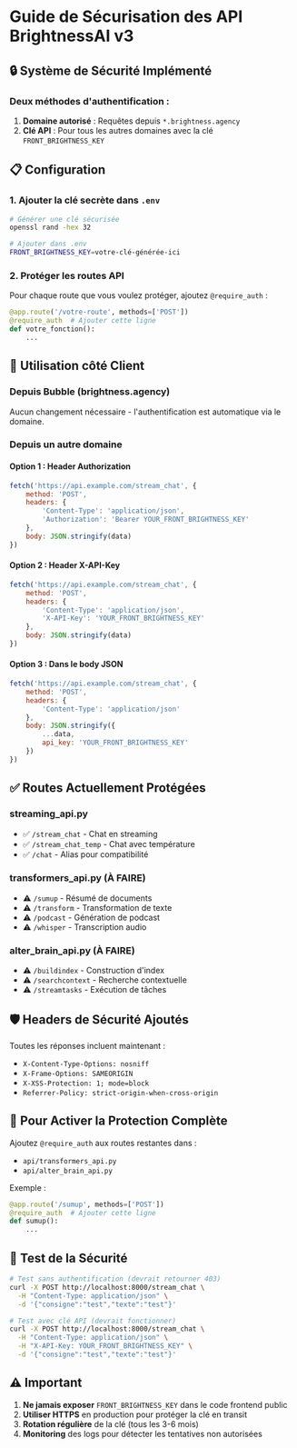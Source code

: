 # Guide de Sécurisation des API BrightnessAI v3

## 🔒 Système de Sécurité Implémenté

### Deux méthodes d'authentification :

1. **Domaine autorisé** : Requêtes depuis `*.brightness.agency`
2. **Clé API** : Pour tous les autres domaines avec la clé `FRONT_BRIGHTNESS_KEY`

## 📋 Configuration

### 1. Ajouter la clé secrète dans `.env`

```bash
# Générer une clé sécurisée
openssl rand -hex 32

# Ajouter dans .env
FRONT_BRIGHTNESS_KEY=votre-clé-générée-ici
```

### 2. Protéger les routes API

Pour chaque route que vous voulez protéger, ajoutez `@require_auth` :

```python
@app.route('/votre-route', methods=['POST'])
@require_auth  # Ajouter cette ligne
def votre_fonction():
    ...
```

## 🔧 Utilisation côté Client

### Depuis Bubble (brightness.agency)
Aucun changement nécessaire - l'authentification est automatique via le domaine.

### Depuis un autre domaine

#### Option 1 : Header Authorization
```javascript
fetch('https://api.example.com/stream_chat', {
    method: 'POST',
    headers: {
        'Content-Type': 'application/json',
        'Authorization': 'Bearer YOUR_FRONT_BRIGHTNESS_KEY'
    },
    body: JSON.stringify(data)
})
```

#### Option 2 : Header X-API-Key
```javascript
fetch('https://api.example.com/stream_chat', {
    method: 'POST',
    headers: {
        'Content-Type': 'application/json',
        'X-API-Key': 'YOUR_FRONT_BRIGHTNESS_KEY'
    },
    body: JSON.stringify(data)
})
```

#### Option 3 : Dans le body JSON
```javascript
fetch('https://api.example.com/stream_chat', {
    method: 'POST',
    headers: {
        'Content-Type': 'application/json'
    },
    body: JSON.stringify({
        ...data,
        api_key: 'YOUR_FRONT_BRIGHTNESS_KEY'
    })
})
```

## ✅ Routes Actuellement Protégées

### streaming_api.py
- ✅ `/stream_chat` - Chat en streaming
- ✅ `/stream_chat_temp` - Chat avec température
- ✅ `/chat` - Alias pour compatibilité

### transformers_api.py (À FAIRE)
- ⚠️ `/sumup` - Résumé de documents
- ⚠️ `/transform` - Transformation de texte
- ⚠️ `/podcast` - Génération de podcast
- ⚠️ `/whisper` - Transcription audio

### alter_brain_api.py (À FAIRE)
- ⚠️ `/buildindex` - Construction d'index
- ⚠️ `/searchcontext` - Recherche contextuelle
- ⚠️ `/streamtasks` - Exécution de tâches

## 🛡️ Headers de Sécurité Ajoutés

Toutes les réponses incluent maintenant :
- `X-Content-Type-Options: nosniff`
- `X-Frame-Options: SAMEORIGIN`
- `X-XSS-Protection: 1; mode=block`
- `Referrer-Policy: strict-origin-when-cross-origin`

## 📝 Pour Activer la Protection Complète

Ajoutez `@require_auth` aux routes restantes dans :
- `api/transformers_api.py`
- `api/alter_brain_api.py`

Exemple :
```python
@app.route('/sumup', methods=['POST'])
@require_auth  # Ajouter cette ligne
def sumup():
    ...
```

## 🧪 Test de la Sécurité

```bash
# Test sans authentification (devrait retourner 403)
curl -X POST http://localhost:8000/stream_chat \
  -H "Content-Type: application/json" \
  -d '{"consigne":"test","texte":"test"}'

# Test avec clé API (devrait fonctionner)
curl -X POST http://localhost:8000/stream_chat \
  -H "Content-Type: application/json" \
  -H "X-API-Key: YOUR_FRONT_BRIGHTNESS_KEY" \
  -d '{"consigne":"test","texte":"test"}'
```

## ⚠️ Important

1. **Ne jamais exposer** `FRONT_BRIGHTNESS_KEY` dans le code frontend public
2. **Utiliser HTTPS** en production pour protéger la clé en transit
3. **Rotation régulière** de la clé (tous les 3-6 mois)
4. **Monitoring** des logs pour détecter les tentatives non autorisées
